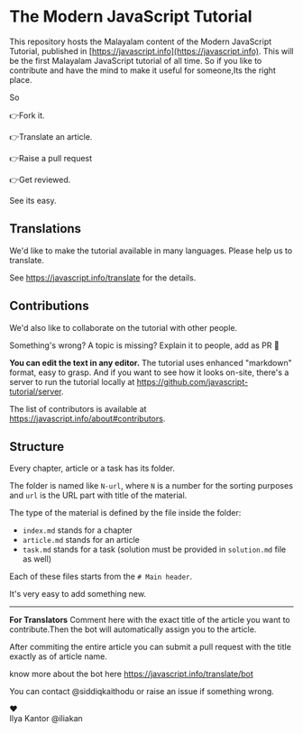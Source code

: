 # The Modern JavaScript Tutorial

This repository hosts the Malayalam content of the Modern JavaScript Tutorial, published in [https://javascript.info](https://javascript.info).
This will be the first Malayalam JavaScript tutorial of all time.
So if you like to contribute and have the mind to make it useful for someone,Its the right place.

So 

👉Fork it.

👉Translate an article.

👉Raise a pull request

👉Get reviewed.

See its easy.


## Translations

We'd like to make the tutorial available in many languages. Please help us to translate.

See <https://javascript.info/translate> for the details.

## Contributions

We'd also like to collaborate on the tutorial with other people.

Something's wrong? A topic is missing? Explain it to people, add as PR 👏

**You can edit the text in any editor.** The tutorial uses enhanced "markdown" format, easy to grasp. And if you want to see how it looks on-site, there's a server to run the tutorial locally at <https://github.com/javascript-tutorial/server>.

The list of contributors is available at <https://javascript.info/about#contributors>.

## Structure

Every chapter, article or a task has its folder.

The folder is named like `N-url`, where `N` is a number for the sorting purposes and `url` is the URL part with title of the material.

The type of the material is defined by the file inside the folder:

  - `index.md` stands for a chapter
  - `article.md` stands for an article
  - `task.md` stands for a task (solution must be provided in `solution.md` file as well)

Each of these files starts from the `# Main header`.

It's very easy to add something new.

<hr>
<B>For Translators</B>
Comment here with the exact title of the article you want to contribute.Then the bot will automatically assign you to the article.

After commiting the entire article you can submit a pull request with the title exactly as of article name.

know more about the bot here https://javascript.info/translate/bot
 
You can contact @siddiqkaithodu or raise an issue if something wrong.

♥  
Ilya Kantor @iliakan
